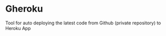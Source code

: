 Gheroku
=======

Tool for auto deploying the latest code from Github (private repository) to Heroku App

